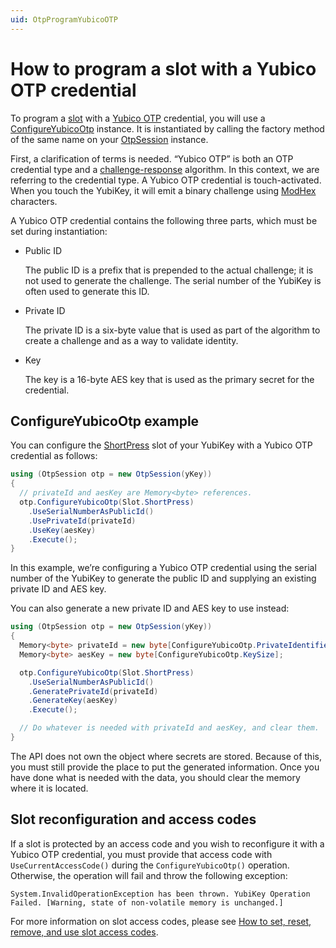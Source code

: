 ```yaml
---
uid: OtpProgramYubicoOTP
---
```


<!-- Copyright 2021 Yubico AB

Licensed under the Apache License, Version 2.0 (the "License");
you may not use this file except in compliance with the License.
You may obtain a copy of the License at

    http://www.apache.org/licenses/LICENSE-2.0

Unless required by applicable law or agreed to in writing, software
distributed under the License is distributed on an "AS IS" BASIS,
WITHOUT WARRANTIES OR CONDITIONS OF ANY KIND, either express or implied.
See the License for the specific language governing permissions and
limitations under the License. -->

# How to program a slot with a Yubico OTP credential

To program a [slot](xref:OtpSlots) with a [Yubico OTP](xref:OtpYubicoOtp) credential, you will use
a [ConfigureYubicoOtp](xref:Yubico.YubiKey.Otp.Operations.ConfigureYubicoOtp) instance. It is instantiated by calling
the factory method of the same name on your [OtpSession](xref:Yubico.YubiKey.Otp.OtpSession) instance.

First, a clarification of terms is needed. “Yubico OTP” is both an OTP credential type and
a [challenge-response](xref:OtpChallengeResponse) algorithm. In this context, we are referring to the credential type. A
Yubico OTP credential is touch-activated. When you touch the YubiKey, it will emit a binary challenge
using [ModHex](xref:OtpModhex) characters.

A Yubico OTP credential contains the following three parts, which must be set during instantiation:

* Public ID

  The public ID is a prefix that is prepended to the actual challenge; it is not used to generate the challenge. The
  serial number of the YubiKey is often used to generate this ID.

* Private ID

  The private ID is a six-byte value that is used as part of the algorithm to create a challenge and as a way to
  validate identity.

* Key

  The key is a 16-byte AES key that is used as the primary secret for the credential.

## ConfigureYubicoOtp example

You can configure the [ShortPress](xref:Yubico.YubiKey.Otp.Slot.ShortPress) slot of your YubiKey with a Yubico OTP
credential as follows:

```C#
using (OtpSession otp = new OtpSession(yKey))
{
  // privateId and aesKey are Memory<byte> references.
  otp.ConfigureYubicoOtp(Slot.ShortPress)
    .UseSerialNumberAsPublicId()
    .UsePrivateId(privateId)
    .UseKey(aesKey)
    .Execute();
}
```

In this example, we’re configuring a Yubico OTP credential using the serial number of the YubiKey to generate the public
ID and supplying an existing private ID and AES key.

You can also generate a new private ID and AES key to use instead:

```C#
using (OtpSession otp = new OtpSession(yKey))
{
  Memory<byte> privateId = new byte[ConfigureYubicoOtp.PrivateIdentifierSize];
  Memory<byte> aesKey = new byte[ConfigureYubicoOtp.KeySize];

  otp.ConfigureYubicoOtp(Slot.ShortPress)
    .UseSerialNumberAsPublicId()
    .GeneratePrivateId(privateId)
    .GenerateKey(aesKey)
    .Execute();

  // Do whatever is needed with privateId and aesKey, and clear them.
}
```

The API does not own the object where secrets are stored. Because of this, you must still provide the place to put the
generated information. Once you have done what is needed with the data, you should clear the memory where it is located.

## Slot reconfiguration and access codes

If a slot is protected by an access code and you wish to reconfigure it with a Yubico OTP credential, you must provide
that access code with ``UseCurrentAccessCode()`` during the ``ConfigureYubicoOtp()`` operation. Otherwise, the operation
will fail and throw the following exception:

```System.InvalidOperationException has been thrown. YubiKey Operation Failed. [Warning, state of non-volatile memory is unchanged.]```

For more information on slot access codes, please
see [How to set, reset, remove, and use slot access codes](xref:OtpSlotAccessCodes).